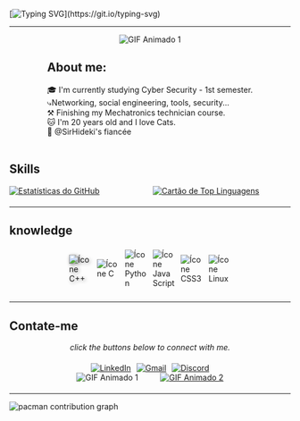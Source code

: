 [![Typing SVG](https://readme-typing-svg.demolab.com?font=Fira+Code&weight=900&duration=5001&pause=1000&color=C71ACF&width=435&lines=Hello+I'm+Gabriela+Bautista;Welcome+to+my+profile!)](https://git.io/typing-svg)
<hr>
<div align="center">
  <img src="https://media1.giphy.com/media/LMcB8XospGZO8UQq87/giphy.gif?cid=6c09b952ytfxc0uwz6o0ypdup7h1e7v8dakljcstqnolmz0k&ep=v1_internal_gif_by_id&rid=giphy.gif&ct=g" alt="GIF Animado 1">
</div>
<div style="text-align: justify; display: flex; justify-content: center;">
  <div>
    <h2>About me:</h2>
    🎓 I'm currently studying Cyber Security - 1st semester.<br>
    ⤷Networking, social engineering, tools, security... <br>
    ⚒️ Finishing my Mechatronics technician course.<br>
    🐱 I'm 20 years old and I love Cats. <br>
    💍 @SirHideki's fiancée
  </div>
</div>
<br>
<h2>Skills</h2>
<div style="display:grid;grid-template-columns:repeat(auto-fit,minmax(150px,1fr));gap:10px;margin-bottom:20px">
  <a href="https://github.com/anuraghazra/github-readme-stats">
    <img src="https://github-readme-stats.vercel.app/api?username=Gabautista&show_icons=true&theme=midnight-purple" alt="Estatísticas do GitHub" style="max-width:100%;height:auto">
  </a>
  <a href="https://github.com/anuraghazra/github-readme-stats">
    <img src="https://github-readme-stats.vercel.app/api/top-langs/?username=Gabautista&theme=midnight-purple" alt="Cartão de Top Linguagens" style="max-width:100%;height:auto">
  </a>
</div>
<hr>
<h2>knowledge</h2>
<div style="display:flex;flex-wrap:wrap;align-items:center;justify-content:center;margin-bottom:20px">
  <img src="https://icongr.am/devicon/cplusplus-original.svg?size=128&color=currentColor" alt="Ícone C++" width="40" style="filter:drop-shadow(2px 2px 3px #888);margin:5px">
  <img src="https://icongr.am/devicon/c-original.svg?size=128&color=currentColor" alt="Ícone C" width="40" style="margin:5px">
  <img src="https://icongr.am/devicon/python-original.svg?size=128&color=currentColor" alt="Ícone Python" width="40" style="margin:5px">
  <img src="https://icongr.am/devicon/javascript-original.svg?size=128&color=currentColor" alt="Ícone JavaScript" width="40" style="margin:5px">
  <img src="https://icongr.am/devicon/css3-original-wordmark.svg?size=128&color=currentColor" alt="Ícone CSS3" width="40" style="margin:5px">
  <img src="https://icongr.am/devicon/linux-original.svg?size=128&color=currentColor" alt="Ícone Linux" width="40" style="margin:5px">
</div>
<hr>
<h2>Contate-me</h2>
<p style="text-align:center;font-style:italic;margin-bottom:10px">click the buttons below to connect with me.</p>

  <div style="display:flex;justify-content:center;align-items:center;margin-top:20px">
    <a href="https://www.linkedin.com/in/gabrielavieirabautista" target="_blank" style="margin-right:10px">
      <img src="https://img.shields.io/badge/-LinkedIn-%230077B5?style=for-the-badge&logo=linkedin&logoColor=white" alt="LinkedIn">
    </a>
    <a href="mailto:gabriela.vie.bautista@gmail.com" style="margin-right:10px">
      <img src="https://img.shields.io/badge/-Gmail-%23D14836?style=for-the-badge&logo=gmail&logoColor=white" alt="Gmail">
    </a>
    <a href="https://discord.com/users/1327802393899040798" target="_blank">
    <img src="https://img.shields.io/badge/Discord-%235865F2?style=for-the-badge&logo=discord&logoColor=white" alt="Discord">
</a>
  </div>
</div>

<div style="display:flex;align-items:flex-start;justify-content:center;margin-bottom:20px">
  <img src="https://media1.giphy.com/media/IIAUz2wie4gV1a1LdN/giphy.gif?cid=6c09b952gvqqc9aiop24h7xstsdm1u475q93y1aqpnxaeri8&ep=v1_internal_gif_by_id&rid=giphy.gif&ct=g" alt="GIF Animado 1" width="130" style="margin-right:20px">
  <a href="https://media0.giphy.com/media/3ohs7JG6cq7EWesFcQ/giphy.gif?cid=6c09b9528gdd4h2uv22tw6zpmkvyffj6a10s3dgwbr29nza9&ep=v1_internal_gif_by_id&rid=giphy.gif&ct=g">
    <img src="https://media0.giphy.com/media/3ohs7JG6cq7EWesFcQ/giphy.gif?cid=6c09b9528gdd4h2uv22tw6zpmkvyffj6a10s3dgwbr29nza9&ep=v1_internal_gif_by_id&rid=giphy.gif&ct=g" alt="GIF Animado 2" width="150">
  </a>
</div>
<hr>
<picture>
  <source media="(prefers-color-scheme: dark)" srcset="https://raw.githubusercontent.com/Gabautista/gabautista/output/pacman-contribution-graph-dark.svg">
  <source media="(prefers-color-scheme: light)" srcset="https://raw.githubusercontent.com/Gabautista/gabautista/output/pacman-contribution-graph.svg">
  <img alt="pacman contribution graph" src="https://raw.githubusercontent.com/Gabautista/gabautista/output/pacman-contribution-graph.svg">
